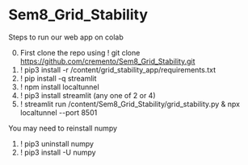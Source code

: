 # Sem8_Grid_Stability
Steps to run our web app on colab 

0. First clone the repo using ! git clone https://github.com/cremento/Sem8_Grid_Stability.git
1. ! pip3 install -r /content/grid_stability_app/requirements.txt
2. ! pip install -q streamlit
3. ! npm install localtunnel
4. ! pip3 install streamlit (any one of 2 or 4)
5. ! streamlit run /content/Sem8_Grid_Stability/grid_stability.py & npx localtunnel --port 8501

You may need to reinstall numpy 
1. ! pip3 uninstall numpy
2. ! pip3 install -U numpy
